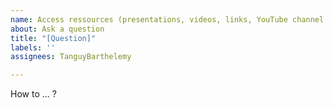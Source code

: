 ```yaml
---
name: Access ressources (presentations, videos, links, YouTube channel...)
about: Ask a question
title: "[Question]"
labels: ''
assignees: TanguyBarthelemy

---
```


How to ... ?
